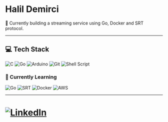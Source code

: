 # Halil Demirci
🚧 Currently building a streaming service using Go, Docker and SRT protocol.

---

## 💻 Tech Stack
![C](https://img.shields.io/badge/C-00599C?style=for-the-badge&logo=c&logoColor=white)
![Go](https://img.shields.io/badge/Go-00ADD8?style=for-the-badge&logo=go&logoColor=white)
![Arduino](https://img.shields.io/badge/Arduino-00979D?style=for-the-badge&logo=arduino&logoColor=white)
![Git](https://img.shields.io/badge/Git-F05032?style=for-the-badge&logo=git&logoColor=white)
![Shell Script](https://img.shields.io/badge/Shell_Script-121011?style=for-the-badge&logo=gnu-bash&logoColor=white)

### 🧠 Currently Learning
![Go](https://img.shields.io/badge/Go-00ADD8?style=for-the-badge&logo=go&logoColor=white)
![SRT](https://img.shields.io/badge/SRT-Secure%20Reliable%20Transport-6A0DAD?style=for-the-badge&logo=transmission&logoColor=white)
![Docker](https://img.shields.io/badge/Docker-2496ED?style=for-the-badge&logo=docker&logoColor=white)
![AWS](https://img.shields.io/badge/AWS-232F3E?style=for-the-badge&logo=amazon-aws&logoColor=white)

---

<div align="left">

# [![LinkedIn](https://img.shields.io/badge/LinkedIn-0A66C2?style=for-the-badge&logo=linkedin&logoColor=white)](https://www.linkedin.com/in/halifecik)
